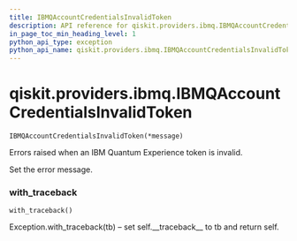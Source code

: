 ```yaml
---
title: IBMQAccountCredentialsInvalidToken
description: API reference for qiskit.providers.ibmq.IBMQAccountCredentialsInvalidToken
in_page_toc_min_heading_level: 1
python_api_type: exception
python_api_name: qiskit.providers.ibmq.IBMQAccountCredentialsInvalidToken
---
```


# qiskit.providers.ibmq.IBMQAccountCredentialsInvalidToken

<span id="qiskit.providers.ibmq.IBMQAccountCredentialsInvalidToken" />

`IBMQAccountCredentialsInvalidToken(*message)`

Errors raised when an IBM Quantum Experience token is invalid.

Set the error message.

### with\_traceback

<span id="qiskit.providers.ibmq.IBMQAccountCredentialsInvalidToken.with_traceback" />

`with_traceback()`

Exception.with\_traceback(tb) – set self.\_\_traceback\_\_ to tb and return self.

